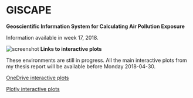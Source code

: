 # GISCAPE
**Geoscientific Information System for Calculating Air Pollution Exposure**

Information available in week 17, 2018.

![screenshot](https://raw.githubusercontent.com/wschuc002/ThesisWS/master/backend/img/ThesisWS2_cover_20180123.png "GISCAPE")
**Links to interactive plots**

These environments are still in progress. All the main interactive plots from my thesis report will be
available before Monday 2018-04-30.

<a href="https://wageningenur4-my.sharepoint.com/:f:/g/personal/william_schuch_wur_nl/EtbwkZgdsNpCphofWuZxy20BUaXYN5pepXvcpTo-RKcX6g?e=FxHarC" target="_blank" New Tab>OneDrive interactive plots</a>

<a href="https://plot.ly/~wschuc002" target="_blank" New Tab>Plotly interactive plots</a>